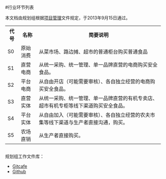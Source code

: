 #行业环节列表

本文档由规划组根据[项目管理](https://github.com/ITCoops/food/blob/master/%E9%A1%B9%E7%9B%AE%E7%AE%A1%E7%90%86.md "项目管理")文件规定，于2013年9月15日通过。


<table>
<tr><th>代号</th><th>名称</th><th>简要说明</th></tr>
<tr><td>S0</td><td>原始消费</td><td>从菜市场、路边摊、超市的普通柜台购买普通食品</td></tr>
<tr><td>S1</td><td>直营电商</td><td>从统一采购、统一管理、单一品牌直营的电商购买安全食品。</td></tr>
<tr><td>S2</td><td>平台电商</td><td>从自由开店（可能需要审核）、各自独立经营的电商购买安全食品。</td></tr>
<tr><td>S3</td><td>直营实体</td><td>从统一采购、统一管理、单一品牌直营的有机专卖店、超市有机专柜等线下渠道购买安全食品。</td></tr>
<tr><td>S4</td><td>平台实体</td><td>从自由加入（可能需要审核）、各自独立经营的农夫市集等线下渠道与生产者直接沟通，购买。</td></tr>
<tr><td>S5</td><td>农场直销</td><td>从生产者直接购买。</td></tr>
</table>






##
规划组工作文件库：  

- [Gitcafe](https://gitcafe.com/ITCoops/Food.Doc/tree/master/Layout "Gitcafe")
- [Github](https://github.com/mistyworm/Food.Doc/tree/master/Layout "Github")